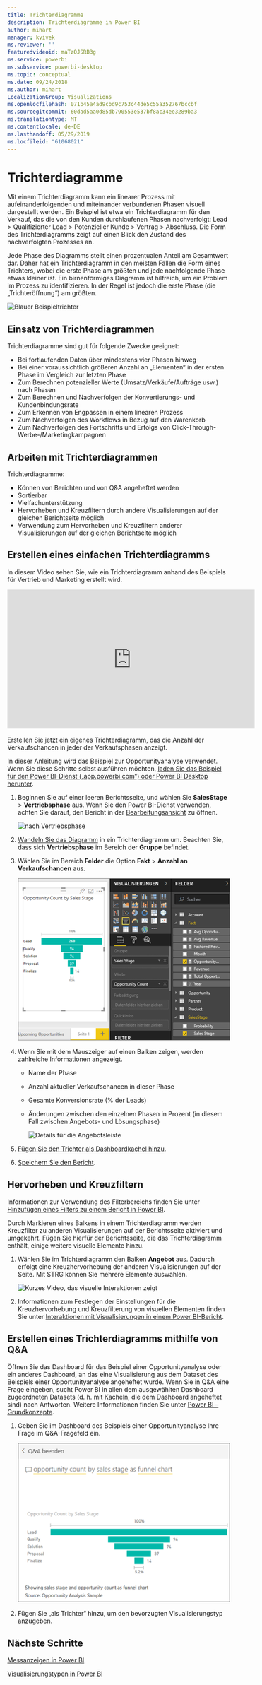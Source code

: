 ```yaml
---
title: Trichterdiagramme
description: Trichterdiagramme in Power BI
author: mihart
manager: kvivek
ms.reviewer: ''
featuredvideoid: maTzOJSRB3g
ms.service: powerbi
ms.subservice: powerbi-desktop
ms.topic: conceptual
ms.date: 09/24/2018
ms.author: mihart
LocalizationGroup: Visualizations
ms.openlocfilehash: 071b45a4ad9cbd9c753c44de5c55a352767bccbf
ms.sourcegitcommit: 60dad5aa0d85db790553e537bf8ac34ee3289ba3
ms.translationtype: MT
ms.contentlocale: de-DE
ms.lasthandoff: 05/29/2019
ms.locfileid: "61068021"
---
```

# <a name="funnel-charts"></a>Trichterdiagramme
Mit einem Trichterdiagramm kann ein linearer Prozess mit aufeinanderfolgenden und miteinander verbundenen Phasen visuell dargestellt werden. Ein Beispiel ist etwa ein Trichterdiagramm für den Verkauf, das die von den Kunden durchlaufenen Phasen nachverfolgt: Lead \> Qualifizierter Lead \> Potenzieller Kunde \> Vertrag \> Abschluss.  Die Form des Trichterdiagramms zeigt auf einen Blick den Zustand des nachverfolgten Prozesses an.

Jede Phase des Diagramms stellt einen prozentualen Anteil am Gesamtwert dar. Daher hat ein Trichterdiagramm in den meisten Fällen die Form eines Trichters, wobei die erste Phase am größten und jede nachfolgende Phase etwas kleiner ist.  Ein birnenförmiges Diagramm ist hilfreich, um ein Problem im Prozess zu identifizieren.  In der Regel ist jedoch die erste Phase (die „Trichteröffnung“) am größten.

![Blauer Beispieltrichter](media/power-bi-visualization-funnel-charts/funnelplain.png)

## <a name="when-to-use-a-funnel-chart"></a>Einsatz von Trichterdiagrammen
Trichterdiagramme sind gut für folgende Zwecke geeignet:

* Bei fortlaufenden Daten über mindestens vier Phasen hinweg
* Bei einer voraussichtlich größeren Anzahl an „Elementen“ in der ersten Phase im Vergleich zur letzten Phase
* Zum Berechnen potenzieller Werte (Umsatz/Verkäufe/Aufträge usw.) nach Phasen
* Zum Berechnen und Nachverfolgen der Konvertierungs- und Kundenbindungsrate
* Zum Erkennen von Engpässen in einem linearen Prozess
* Zum Nachverfolgen des Workflows in Bezug auf den Warenkorb
* Zum Nachverfolgen des Fortschritts und Erfolgs von Click-Through-Werbe-/Marketingkampagnen

## <a name="working-with-funnel-charts"></a>Arbeiten mit Trichterdiagrammen
Trichterdiagramme:

* Können von Berichten und von Q&A angeheftet werden
* Sortierbar
* Vielfachunterstützung
* Hervorheben und Kreuzfiltern durch andere Visualisierungen auf der gleichen Berichtseite möglich
* Verwendung zum Hervorheben und Kreuzfiltern anderer Visualisierungen auf der gleichen Berichtseite möglich

## <a name="create-a-basic-funnel-chart"></a>Erstellen eines einfachen Trichterdiagramms
In diesem Video sehen Sie, wie ein Trichterdiagramm anhand des Beispiels für Vertrieb und Marketing erstellt wird.

<iframe width="560" height="315" src="https://www.youtube.com/embed/qKRZPBnaUXM" frameborder="0" allow="autoplay; encrypted-media" allowfullscreen></iframe>


Erstellen Sie jetzt ein eigenes Trichterdiagramm, das die Anzahl der Verkaufschancen in jeder der Verkaufsphasen anzeigt.

In dieser Anleitung wird das Beispiel zur Opportunityanalyse verwendet. Wenn Sie diese Schritte selbst ausführen möchten, [laden Sie das Beispiel für den Power BI-Dienst („app.powerbi.com“) oder Power BI Desktop herunter](../sample-datasets.md).   

1. Beginnen Sie auf einer leeren Berichtsseite, und wählen Sie **SalesStage** \> **Vertriebsphase** aus. Wenn Sie den Power BI-Dienst verwenden, achten Sie darauf, den Bericht in der [Bearbeitungsansicht](../service-interact-with-a-report-in-editing-view.md) zu öffnen.
   
    ![nach Vertriebsphase](media/power-bi-visualization-funnel-charts/funnelselectfield_new.png)
2. [Wandeln Sie das Diagramm](power-bi-report-change-visualization-type.md) in ein Trichterdiagramm um. Beachten Sie, dass sich **Vertriebsphase** im Bereich der **Gruppe** befindet. 
3. Wählen Sie im Bereich **Felder** die Option **Fakt** \> **Anzahl an Verkaufschancen** aus.
   
    ![Erstellen des Trichterdiagramms](media/power-bi-visualization-funnel-charts/power-bi-funnel.png)
4. Wenn Sie mit dem Mauszeiger auf einen Balken zeigen, werden zahlreiche Informationen angezeigt.
   
   * Name der Phase
   * Anzahl aktueller Verkaufschancen in dieser Phase
   * Gesamte Konversionsrate (% der Leads) 
   * Änderungen zwischen den einzelnen Phasen in Prozent (in diesem Fall zwischen Angebots- und Lösungsphase)
     
     ![Details für die Angebotsleiste](media/power-bi-visualization-funnel-charts/funnelhover_new.png)
5. [Fügen Sie den Trichter als Dashboardkachel hinzu](../service-dashboard-tiles.md). 
6. [Speichern Sie den Bericht](../service-report-save.md).

## <a name="highlighting-and-cross-filtering"></a>Hervorheben und Kreuzfiltern
Informationen zur Verwendung des Filterbereichs finden Sie unter [Hinzufügen eines Filters zu einem Bericht in Power BI](../power-bi-report-add-filter.md).

Durch Markieren eines Balkens in einem Trichterdiagramm werden Kreuzfilter zu anderen Visualisierungen auf der Berichtsseite aktiviert und umgekehrt. Fügen Sie hierfür der Berichtsseite, die das Trichterdiagramm enthält, einige weitere visuelle Elemente hinzu.

1. Wählen Sie im Trichterdiagramm den Balken **Angebot** aus. Dadurch erfolgt eine Kreuzhervorhebung der anderen Visualisierungen auf der Seite. Mit STRG können Sie mehrere Elemente auswählen.
   
   ![Kurzes Video, das visuelle Interaktionen zeigt](media/power-bi-visualization-funnel-charts/funnelchartnoowl.gif)
2. Informationen zum Festlegen der Einstellungen für die Kreuzhervorhebung und Kreuzfilterung von visuellen Elementen finden Sie unter [Interaktionen mit Visualisierungen in einem Power BI-Bericht](../service-reports-visual-interactions.md).

## <a name="create-a-funnel-chart-using-qa"></a>Erstellen eines Trichterdiagramms mithilfe von Q&A
Öffnen Sie das Dashboard für das Beispiel einer Opportunityanalyse oder ein anderes Dashboard, an das eine Visualisierung aus dem Dataset des Beispiels einer Opportunityanalyse angeheftet wurde.  Wenn Sie in Q&A eine Frage eingeben, sucht Power BI in allen dem ausgewählten Dashboard zugeordneten Datasets (d. h. mit Kacheln, die dem Dashboard angeheftet sind) nach Antworten. Weitere Informationen finden Sie unter [Power BI – Grundkonzepte](../service-basic-concepts.md).

1. Geben Sie im Dashboard des Beispiels einer Opportunityanalyse Ihre Frage im Q&A-Fragefeld ein.
   
   ![Fragefeld und Trichter](media/power-bi-visualization-funnel-charts/power-bi-qna.png)
   
2. Fügen Sie „als Trichter“ hinzu, um den bevorzugten Visualisierungstyp anzugeben.

## <a name="next-steps"></a>Nächste Schritte

[Messanzeigen in Power BI](power-bi-visualization-radial-gauge-charts.md)

[Visualisierungstypen in Power BI](power-bi-visualization-types-for-reports-and-q-and-a.md)
